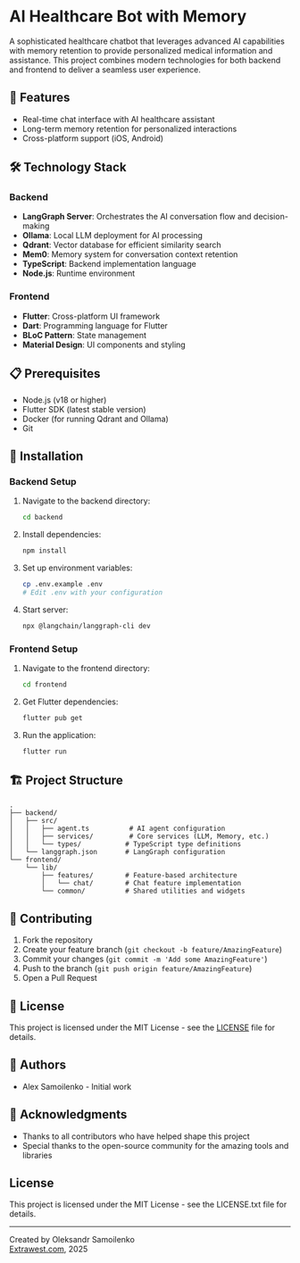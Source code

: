 # AI Healthcare Bot with Memory

A sophisticated healthcare chatbot that leverages advanced AI capabilities with memory retention to provide personalized medical information and assistance. This project combines modern technologies for both backend and frontend to deliver a seamless user experience.

## 🚀 Features

-   Real-time chat interface with AI healthcare assistant
-   Long-term memory retention for personalized interactions
-   Cross-platform support (iOS, Android)

## 🛠 Technology Stack

### Backend

-   **LangGraph Server**: Orchestrates the AI conversation flow and decision-making
-   **Ollama**: Local LLM deployment for AI processing
-   **Qdrant**: Vector database for efficient similarity search
-   **Mem0**: Memory system for conversation context retention
-   **TypeScript**: Backend implementation language
-   **Node.js**: Runtime environment

### Frontend

-   **Flutter**: Cross-platform UI framework
-   **Dart**: Programming language for Flutter
-   **BLoC Pattern**: State management
-   **Material Design**: UI components and styling

## 📋 Prerequisites

-   Node.js (v18 or higher)
-   Flutter SDK (latest stable version)
-   Docker (for running Qdrant and Ollama)
-   Git

## 🔧 Installation

### Backend Setup

1. Navigate to the backend directory:

    ```bash
    cd backend
    ```

2. Install dependencies:

    ```bash
    npm install
    ```

3. Set up environment variables:

    ```bash
    cp .env.example .env
    # Edit .env with your configuration
    ```

4. Start server:

    ```bash
    npx @langchain/langgraph-cli dev
    ```

### Frontend Setup

1. Navigate to the frontend directory:

    ```bash
    cd frontend
    ```

2. Get Flutter dependencies:

    ```bash
    flutter pub get
    ```

3. Run the application:
    ```bash
    flutter run
    ```

## 🏗 Project Structure

```
.
├── backend/
│   ├── src/
│   │   ├── agent.ts          # AI agent configuration
│   │   ├── services/         # Core services (LLM, Memory, etc.)
│   │   └── types/           # TypeScript type definitions
│   └── langgraph.json       # LangGraph configuration
└── frontend/
    └── lib/
        ├── features/        # Feature-based architecture
        │   └── chat/        # Chat feature implementation
        └── common/          # Shared utilities and widgets
```

## 🤝 Contributing

1. Fork the repository
2. Create your feature branch (`git checkout -b feature/AmazingFeature`)
3. Commit your changes (`git commit -m 'Add some AmazingFeature'`)
4. Push to the branch (`git push origin feature/AmazingFeature`)
5. Open a Pull Request

## 📝 License

This project is licensed under the MIT License - see the [LICENSE](LICENSE) file for details.

## 👥 Authors

-   Alex Samoilenko - Initial work

## 🙏 Acknowledgments

-   Thanks to all contributors who have helped shape this project
-   Special thanks to the open-source community for the amazing tools and libraries

## License

This project is licensed under the MIT License - see the LICENSE.txt file for details.

---

Created by Oleksandr Samoilenko  
[Extrawest.com](https://extrawest.com), 2025
